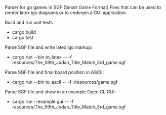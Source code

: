 Parser for go games in SGF  (Smart Game Format) Files
that can be used to render latex igo diagrams or to underpin a GUI application.

Build and run unit tests
- cargo build
- cargo test


Parse SGF file and write latex igo markup:
- cargo run --bin to_latex -- -f resources/The_59th_Judan_Title_Match_3rd_game.sgf

Parse SGF file and final board position in ASCII:
- cargo run --bin to_ascii -- -f ./resources/game.sgf


Parse SGF file and show in an example Open GL GUI:
- cargo run --example gui -- -f resources/The_59th_Judan_Title_Match_3rd_game.sgf
